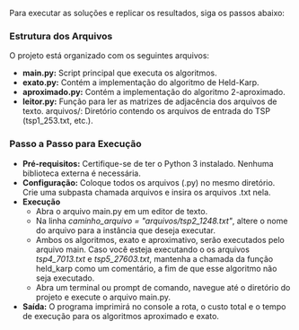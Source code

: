 Para executar as soluções e replicar os resultados, siga os passos abaixo:

### Estrutura dos Arquivos
O projeto está organizado com os seguintes arquivos:
* **main.py:** Script principal que executa os algoritmos.
* **exato.py:** Contém a implementação do algoritmo de Held-Karp.
* **aproximado.py:** Contém a implementação do algoritmo 2-aproximado.
* **leitor.py:** Função para ler as matrizes de adjacência dos arquivos de texto.
arquivos/: Diretório contendo os arquivos de entrada do TSP (tsp1_253.txt, etc.).

### Passo a Passo para Execução
* **Pré-requisitos:** Certifique-se de ter o Python 3 instalado. Nenhuma biblioteca externa é necessária.
* **Configuração:** Coloque todos os arquivos (.py) no mesmo diretório. Crie uma subpasta chamada arquivos e insira os arquivos .txt nela.
* **Execução**
    * Abra o arquivo main.py em um editor de texto.
    * Na linha *caminho_arquivo = "arquivos/tsp2_1248.txt"*, altere o nome do arquivo para a instância que deseja executar.
    * Ambos os algoritmos, exato e aproximativo, serão executados pelo arquivo main. Caso você esteja executando o os arquivos *tsp4_7013.txt* e *tsp5_27603.txt*, mantenha a chamada da função held_karp como um comentário, a fim de que esse algoritmo não seja executado.
    * Abra um terminal ou prompt de comando, navegue até o diretório do projeto e execute o arquivo main.py.
* **Saída:** O programa imprimirá no console a rota, o custo total e o tempo de execução para os algoritmos aproximado e exato.
